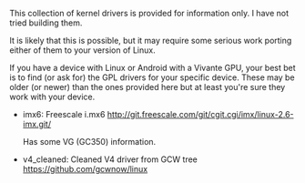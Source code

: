 This collection of kernel drivers is provided for information only. I have not tried building them.

It is likely that this is possible, but it may require some serious work porting either of them to your version of Linux.

If you have a device with Linux or Android with a Vivante GPU, your best bet is to find (or ask for) the GPL drivers for your specific device.
These may be older (or newer) than the ones provided here but at least you're sure they work with your device.

- imx6: Freescale i.mx6 
  http://git.freescale.com/git/cgit.cgi/imx/linux-2.6-imx.git/ 

  Has some VG (GC350) information.

- v4_cleaned: Cleaned V4 driver from GCW tree
  https://github.com/gcwnow/linux

